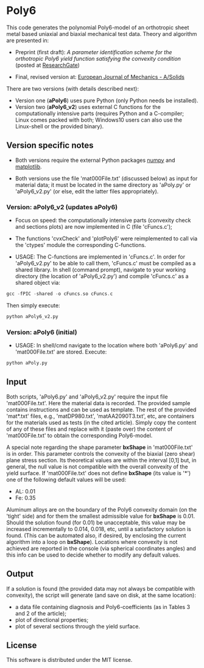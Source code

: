 #  Poly6

This code generates the polynomial Poly6-model of an orthotropic sheet metal based uniaxial and biaxial mechanical test data. Theory and algorithm are presented in:

- Preprint (first draft): *A parameter identification scheme for the orthotropic Poly6 yield function satisfying the convexity condition* (posted at [ResearchGate](http://dx.doi.org/10.13140/RG.2.2.18552.78082))

- Final, revised version at: [European Journal of Mechanics - A/Solids](https://doi.org/10.1016/j.euromechsol.2021.104467) 

There are two versions (with details described next):

- Version one (**aPoly6**) uses pure Python (only Python needs be installed).
- Version two (**aPoly6_v2**) uses external C functions for the computationally intensive parts (requires Python and a C-compiler; Linux comes packed with both; Windows10 users can also use the Linux-shell or the provided binary).



## Version specific notes

- Both versions require the external Python packages [numpy](https://numpy.org/install/) and [matplotlib](https://matplotlib.org/stable/users/installing.html).

- Both versions use the file 'mat000File.txt' (discussed below) as input for material data; it must be located in the same directory as 'aPoly.py' or 'aPoly6_v2.py' (or else, edit the latter files appropriately).  

### Version: **aPoly6_v2** (updates **aPoly6**)

- Focus on speed: the computationally intensive parts (convexity check and sections plots) are now implemented in C (file 'cFuncs.c');

- The functions 'cvxCheck' and 'plotPoly6' were reimplemented to call via the 'ctypes' module the corresponding C-functions.

- USAGE: The C-functions are implemented in 'cFuncs.c'. In order for 'aPoly6_v2.py' to be able to call them, 'cFuncs.c' must be compiled as a shared library. In shell (command prompt), navigate to your working directory (the location of 'aPoly6_v2.py') and compile  'cFuncs.c' as a shared object via:
```c
gcc -fPIC -shared -o cFuncs.so cFuncs.c
```
Then simply execute:
```python
python aPoly6_v2.py
```

### Version: **aPoly6** (initial)

- USAGE: In shell/cmd navigate to the location where both 'aPoly6.py' and 'mat000File.txt' are stored. Execute:
```python
python aPoly.py
```


## Input

Both scripts, 'aPoly6.py' and 'aPoly6_v2.py' require the input file 'mat000File.txt'.
Here the material data is recorded. The provided sample contains instructions and can be used as template. The rest of the provided 'mat*.txt' files, e.g., 'matDP980.txt', 'matAA2090T3.txt', etc, are containers for the materials used as tests (in the cited article). Simply copy the content of any of these files and replace with it (paste over) the content of 'mat000File.txt' to obtain the corresponding Poly6-model.

A special note regarding the shape parameter **bxShape** in 'mat000File.txt' is in order. This parameter controls the convexity of the biaxial (zero shear) plane stress section. Its theoretical values are within the interval [0,1] but, in general, the null value is not compatible with the overall convexity of the yield surface. If 'mat000File.txt' does not define **bxShape** (its value is '*') one of the following default values will be used:

- AL: 0.01
- Fe: 0.35

Aluminum alloys are on the boundary of the Poly6 convexity domain (on the 'tight' side) and for them the smallest admissible value for **bxShape** is 0.01. Should the solution found (for 0.01) be unacceptable, this value may be increased incrementally to 0.014, 0.018, etc, until a satisfactory solution is found. (This can be automated also, if desired, by enclosing the current algorithm into a loop on **bxShape**). Locations where convexity is not achieved are reported in the console (via spherical coordinates angles) and this info can be used to decide whether to modify any default values.   

## Output

If a solution is found (the provided data may not always be compatible with convexity), the script will generate (and save on disk, at the same location):

- a data file containing diagnosis and Poly6-coefficients (as in Tables 3 and 2 of the article);
- plot of directional properties;
- plot of several sections through the yield surface.


## License

This software is distributed under the MIT license.
